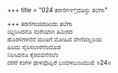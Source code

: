 +++
title = "024 ತರಣಿಗಞ್ಜಿದಡಿನ್ದು ತಲೆಗಾ"

+++
ತರಣಿಗಂಜಿದಡಿಂದು ತಲೆಗಾ  
ಯ್ದಿರಿಸಿದನೊ ಮರೆಯಾಗಿ ತಿಮಿರದ  
ಹೊರಳಿಗಳನೆನೆ ಮುಡಿಗೆ ಮೋಹಿದ ವೇಣಿವಲ್ಲರಿಯ  
ಹಿರಿದು ಸೈರಿಸಲಾರೆನೆಂದೊಡ  
ನಿರಿಸಿದನೊ ಕೈರವವನೆನಲೆಂ  
ದರರೆ ಕಂಗಳ ಢಾಳವೊಪ್ಪಿರೆ ಬಂದಳಬುಜಮುಖಿ      ॥24॥